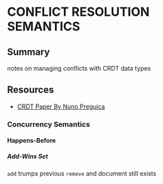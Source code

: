 # CONFLICT RESOLUTION SEMANTICS

## Summary

notes on managing conflicts with CRDT data types

## Resources

- [CRDT Paper By Nuno Preguica](https://arxiv.org/pdf/1805.06358.pdf)

### Concurrency Semantics

#### Happens-Before

##### Add-Wins Set

`add` trumps previous `remove` and document still exists

